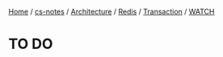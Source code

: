 [Home](https://mengxianbin.github.io) /
[cs-notes](https://mengxianbin.github.io/cs-notes/site) /
[Architecture](https://mengxianbin.github.io/cs-notes/site/Architecture) /
[Redis](https://mengxianbin.github.io/cs-notes/site/Architecture/Redis) /
[Transaction](https://mengxianbin.github.io/cs-notes/site/Architecture/Redis/Transaction) /
[WATCH](https://mengxianbin.github.io/cs-notes/site/Architecture/Redis/Transaction/WATCH)

# TO DO
